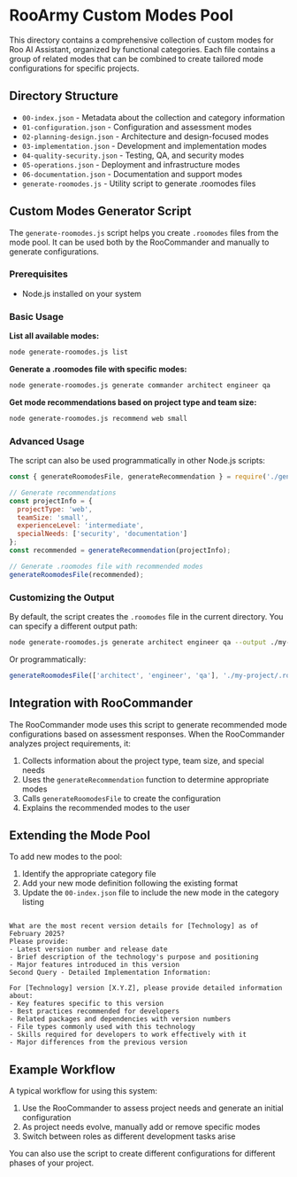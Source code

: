 # RooArmy Custom Modes Pool

This directory contains a comprehensive collection of custom modes for Roo AI Assistant, organized by functional categories. Each file contains a group of related modes that can be combined to create tailored mode configurations for specific projects.

## Directory Structure

- `00-index.json` - Metadata about the collection and category information
- `01-configuration.json` - Configuration and assessment modes
- `02-planning-design.json` - Architecture and design-focused modes
- `03-implementation.json` - Development and implementation modes
- `04-quality-security.json` - Testing, QA, and security modes
- `05-operations.json` - Deployment and infrastructure modes
- `06-documentation.json` - Documentation and support modes
- `generate-roomodes.js` - Utility script to generate .roomodes files

## Custom Modes Generator Script

The `generate-roomodes.js` script helps you create `.roomodes` files from the mode pool. It can be used both by the RooCommander and manually to generate configurations.

### Prerequisites

- Node.js installed on your system

### Basic Usage

**List all available modes:**
```bash
node generate-roomodes.js list
```

**Generate a .roomodes file with specific modes:**
```bash
node generate-roomodes.js generate commander architect engineer qa
```

**Get mode recommendations based on project type and team size:**
```bash
node generate-roomodes.js recommend web small
```

### Advanced Usage

The script can also be used programmatically in other Node.js scripts:

```javascript
const { generateRoomodesFile, generateRecommendation } = require('./generate-roomodes.js');

// Generate recommendations
const projectInfo = {
  projectType: 'web',
  teamSize: 'small',
  experienceLevel: 'intermediate',
  specialNeeds: ['security', 'documentation']
};
const recommended = generateRecommendation(projectInfo);

// Generate .roomodes file with recommended modes
generateRoomodesFile(recommended);
```

### Customizing the Output

By default, the script creates the `.roomodes` file in the current directory. You can specify a different output path:

```bash
node generate-roomodes.js generate architect engineer qa --output ./my-project/.roomodes
```

Or programmatically:

```javascript
generateRoomodesFile(['architect', 'engineer', 'qa'], './my-project/.roomodes');
```

## Integration with RooCommander

The RooCommander mode uses this script to generate recommended mode configurations based on assessment responses. When the RooCommander analyzes project requirements, it:

1. Collects information about the project type, team size, and special needs
2. Uses the `generateRecommendation` function to determine appropriate modes
3. Calls `generateRoomodesFile` to create the configuration
4. Explains the recommended modes to the user

## Extending the Mode Pool

To add new modes to the pool:

1. Identify the appropriate category file
2. Add your new mode definition following the existing format
3. Update the `00-index.json` file to include the new mode in the category listing


```First Query - Version and Overview:

What are the most recent version details for [Technology] as of February 2025? 
Please provide:
- Latest version number and release date
- Brief description of the technology's purpose and positioning
- Major features introduced in this version
Second Query - Detailed Implementation Information:

For [Technology] version [X.Y.Z], please provide detailed information about:
- Key features specific to this version
- Best practices recommended for developers
- Related packages and dependencies with version numbers
- File types commonly used with this technology
- Skills required for developers to work effectively with it
- Major differences from the previous version
```

## Example Workflow

A typical workflow for using this system:

1. Use the RooCommander to assess project needs and generate an initial configuration
2. As project needs evolve, manually add or remove specific modes
3. Switch between roles as different development tasks arise

You can also use the script to create different configurations for different phases of your project.